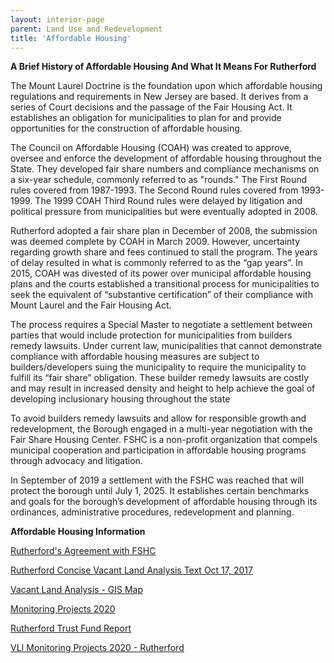 ```yaml
---
layout: interior-page
parent: Land Use and Redevelopment
title: 'Affordable Housing'
---
```



**A Brief History of Affordable Housing And What It Means For Rutherford**

The Mount Laurel Doctrine is the foundation upon which affordable housing regulations and requirements in New Jersey are based. It derives from a series of Court decisions and the passage of the Fair Housing Act. It establishes an obligation for municipalities to plan for and provide opportunities for the construction of affordable housing.

The Council on Affordable Housing (COAH) was created to approve, oversee and enforce the development of affordable housing throughout the State. They developed fair share numbers and compliance mechanisms on a six-year schedule, commonly referred to as "rounds." The First Round rules covered from 1987-1993. The Second Round rules covered from 1993-1999. The 1999 COAH Third Round rules were delayed by litigation and political pressure from municipalities but were eventually adopted in 2008. 

Rutherford adopted a fair share plan in December of 2008, the submission was deemed complete by COAH in March 2009. However, uncertainty regarding growth share and fees continued to stall the program. The years of delay resulted in what is commonly referred to as the “gap years”. In 2015, COAH was divested of its power over municipal affordable housing plans and the courts established a transitional process for municipalities to seek the equivalent of “substantive certification” of their compliance with Mount Laurel and the Fair Housing Act.

The process requires a Special Master to negotiate a settlement between parties that would include protection for municipalities from builders remedy lawsuits. Under current law, municipalities that cannot demonstrate compliance with affordable housing measures are subject to builders/developers suing the municipality to require the municipality to fulfill its “fair share” obligation. These builder remedy lawsuits are costly and may result in increased density and height to help achieve the goal of developing inclusionary housing throughout the state

To avoid builders remedy lawsuits and allow for responsible growth and redevelopment, the Borough engaged in a multi-year negotiation with the Fair Share Housing Center. FSHC is a non-profit organization that compels municipal cooperation and participation in affordable housing programs through advocacy and litigation. 

In September of 2019 a settlement with the FSHC was reached that will protect the borough until July 1, 2025. It establishes certain benchmarks and goals for the borough’s development of affordable housing through its ordinances, administrative procedures, redevelopment and planning.

**Affordable Housing Information**

[Rutherford's Agreement with FSHC](https://storage.googleapis.com/static.rutherford-nj.com/community-development/Rutherford's%20Agreement%20with%20FSHC.pdf)

[Rutherford Concise Vacant Land Analysis Text Oct 17, 2017](https://storage.googleapis.com/static.rutherford-nj.com/community-development/Rutherford%20concise%20vacant%20land%20analysis%20text%20October%2017%2C%202017%20(from%20July%2024-May%202017)%20orig.pdf)

[Vacant Land Analysis - GIS Map](https://storage.googleapis.com/static.rutherford-nj.com/community-development/Vacant%20Land%20Analysis-GIS%20Map.pdf)

[Monitoring Projects 2020](https://storage.googleapis.com/static.rutherford-nj.com/community-development/Monitoring%20Projects%202020%20-%20Rutherford.pdf)

[Rutherford Trust Fund Report](https://storage.googleapis.com/static.rutherford-nj.com/community-development/Rutherford%20Trust%20Fund%20Report%2012_31_2019%20(1).pdf)

[VLI Monitoring Projects 2020 - Rutherford](https://storage.googleapis.com/static.rutherford-nj.com/community-development/VLI%20Monitoring%20Projects%202020%20-%20Rutherford.pdf)
